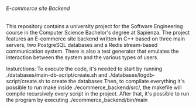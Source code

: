 ###### E-commerce site Backend

This repository contains a university project for the Software Engineering course in the Computer Science Bachelor's degree at Sapienza. The project features an E-commerce site backend written in C++ based on three main servers, two PostgreSQL databases and a Redis stream-based communication system. There is also a test generator that emulates the interaction between the system and the various types of users.

Insturctions:
To execute the code, it's needed to start by running ./databases/main-db-script/create.sh and ./databases/logdb-script/create.sh to create the databases
Then, to compilate everything it's possible to run make inside ./ecommerce_backend/src/, the makefile will compile recursively every script in the project.
After that, it's possible to run the program by executing ./ecommerce_backend/bin/main
